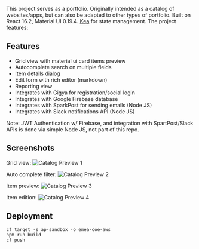 This project serves as a portfolio. Originally intended as a catalog of websites/apps, but can also be adapted to other types of portfolio. Built on React 16.2, Material UI 0.19.4. [Kea](https://kea.js.org/) for state management. The project features:

## Features

- Grid view with material ui card items preview
- Autocomplete search on multiple fields
- Item details dialog
- Edit form with rich editor (markdown)
- Reporting view
- Integrates with Gigya for registration/social login
- Integrates with Google Firebase database
- Integrates with SparkPost for sending emails (Node JS)
- Integrates with Slack notifications API (Node JS)

Note: JWT Authentication w/ Firebase, and integration with SpartPost/Slack APIs is done via simple Node JS, not part of this repo.

## Screenshots

Grid view:
![Catalog Preview 1](https://alejandro.gigya-cs.com/images/catalog1.png)

Auto complete filter:
![Catalog Preview 2](https://alejandro.gigya-cs.com/images/catalog2.png)

Item preview:
![Catalog Preview 3](https://alejandro.gigya-cs.com/images/catalog3.png)

Item edition:
![Catalog Preview 4](https://alejandro.gigya-cs.com/images/catalog4.png)

## Deployment

```
cf target -s ap-sandbox -o emea-coe-aws
npm run build
cf push
```